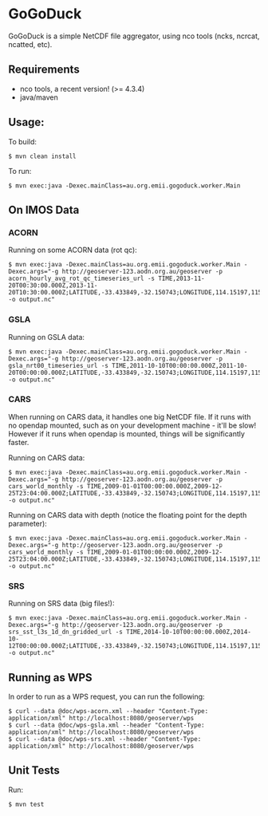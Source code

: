 # GoGoDuck

GoGoDuck is a simple NetCDF file aggregator, using nco tools (ncks, ncrcat, ncatted, etc).

## Requirements

 * nco tools, a recent version! (>= 4.3.4)
 * java/maven

## Usage:

To build:
```
$ mvn clean install
```

To run:
```
$ mvn exec:java -Dexec.mainClass=au.org.emii.gogoduck.worker.Main
```

## On IMOS Data

### ACORN

Running on some ACORN data (rot qc):
```
$ mvn exec:java -Dexec.mainClass=au.org.emii.gogoduck.worker.Main -Dexec.args="-g http://geoserver-123.aodn.org.au/geoserver -p acorn_hourly_avg_rot_qc_timeseries_url -s TIME,2013-11-20T00:30:00.000Z,2013-11-20T10:30:00.000Z;LATITUDE,-33.433849,-32.150743;LONGITUDE,114.15197,115.741219 -o output.nc"
```

### GSLA

Running on GSLA data:
```
$ mvn exec:java -Dexec.mainClass=au.org.emii.gogoduck.worker.Main -Dexec.args="-g http://geoserver-123.aodn.org.au/geoserver -p gsla_nrt00_timeseries_url -s TIME,2011-10-10T00:00:00.000Z,2011-10-20T00:00:00.000Z;LATITUDE,-33.433849,-32.150743;LONGITUDE,114.15197,115.741219 -o output.nc"
```

### CARS

When running on CARS data, it handles one big NetCDF file. If it runs with no
opendap mounted, such as on your development machine - it'll be slow! However
if it runs when opendap is mounted, things will be significantly faster.

Running on CARS data:
```
$ mvn exec:java -Dexec.mainClass=au.org.emii.gogoduck.worker.Main -Dexec.args="-g http://geoserver-123.aodn.org.au/geoserver -p cars_world_monthly -s TIME,2009-01-01T00:00:00.000Z,2009-12-25T23:04:00.000Z;LATITUDE,-33.433849,-32.150743;LONGITUDE,114.15197,115.741219 -o output.nc"
```

Running on CARS data with depth (notice the floating point for the depth parameter):
```
$ mvn exec:java -Dexec.mainClass=au.org.emii.gogoduck.worker.Main -Dexec.args="-g http://geoserver-123.aodn.org.au/geoserver -p cars_world_monthly -s TIME,2009-01-01T00:00:00.000Z,2009-12-25T23:04:00.000Z;LATITUDE,-33.433849,-32.150743;LONGITUDE,114.15197,115.741219;DEPTH,0.0,100.0 -o output.nc"
```

### SRS

Running on SRS data (big files!):
```
$ mvn exec:java -Dexec.mainClass=au.org.emii.gogoduck.worker.Main -Dexec.args="-g http://geoserver-123.aodn.org.au/geoserver -p srs_sst_l3s_1d_dn_gridded_url -s TIME,2014-10-10T00:00:00.000Z,2014-10-12T00:00:00.000Z;LATITUDE,-33.433849,-32.150743;LONGITUDE,114.15197,115.741219 -o output.nc"
```

## Running as WPS

In order to run as a WPS request, you can run the following:
```
$ curl --data @doc/wps-acorn.xml --header "Content-Type: application/xml" http://localhost:8080/geoserver/wps
$ curl --data @doc/wps-gsla.xml --header "Content-Type: application/xml" http://localhost:8080/geoserver/wps
$ curl --data @doc/wps-srs.xml --header "Content-Type: application/xml" http://localhost:8080/geoserver/wps
```

## Unit Tests

Run:
```
$ mvn test
```

